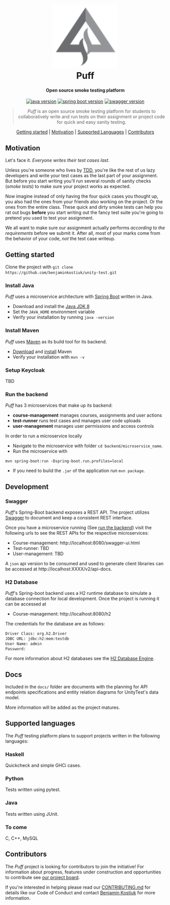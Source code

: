<h1 align="center">
  <img src="./logo.png" height="200"/><br>
  Puff
</h1>

<h4 align="center">Open source smoke testing platform</h4>

<!-- TODO Add link to platform >
<!-- <h4 align="center">Open source smoke testing platform | <a href="LINK" target="_blank">LINK</a></h4> -->

<p align="center">
  <a href="https://www.oracle.com/ca-en/java/technologies/javase/javase-jdk8-downloads.html" rel="nofollow"><img src="https://img.shields.io/badge/java-1.8-009ACD?style=flat-square&logo=Java" alt="java version" data-canonical-src="https://img.shields.io/badge/java-1.8-f39f37?style=flat-square&logo=Java" style="max-width:100%;"></a>
  <a href="https://spring.io/projects/spring-boot" rel="nofollow"><img src="https://img.shields.io/badge/spring--boot-3.2.0-6db33f?style=flat-square&logo=Spring" alt="spring boot version" data-canonical-src="https://img.shields.io/badge/spring--boot-3.2.0-6db33f?style=flat-square&logo=Spring" style="max-width:100%;"></a>
  <a href="https://swagger.io" rel="nofollow"><img src="https://img.shields.io/badge/swagger-2.0-6c9a00?style=flat-square&logo=Swagger" alt="swagger version" data-canonical-src="https://img.shields.io/badge/swagger-2.0-6c9a00?style=flat-square&logo=Swagger" style="max-width:100%;"></a>
</p>

<blockquote align="center">
  <em>Puff</em> is an open source smoke testing platform for students to collaboratively write and run tests on their assignment or project code for quick and easy sanity testing.
</blockquote>

<p align="center">
  <a href="#getting-started">Getting started</a>&nbsp;|&nbsp;<a href="#motivation">Motivation</a>&nbsp;|&nbsp;<a href="#supported-languages">Supported Languages</a>&nbsp;|&nbsp;<a href="#contributors">Contributors</a>
</p>

## Motivation
Let's face it. _Everyone writes their test cases last_.

Unless you're someone who lives by [TDD](https://en.wikipedia.org/wiki/Test-driven_development), you're like the rest of us lazy developers and write your test cases as the last part of your assignment. But before you start writing you'll run several rounds of sanity checks (_smoke tests_) to make sure your project works as expected.

Now imagine instead of only having the four quick cases you thought up, you also had the ones from your friends also working on the project. Or the ones from the entire class. These quick and dirty smoke tests can help you rat out bugs __before__ you start writing out the fancy test suite you're going to pretend you used to test your assignment.

We all want to make sure our assignment actually performs _according to the requirements_ before we submit it. After all, most of your marks come from the behavior of your code, _not_ the test case writeup.


## Getting started
Clone the project with `git clone https://github.com/benjaminkostiuk/unity-test.git`

### Install Java
_Puff_ uses a microservice architecture with [Spring Boot](https://spring.io/projects/spring-boot) written in Java.

* Download and install the [Java JDK 8](https://www.oracle.com/ca-en/java/technologies/javase/javase-jdk8-downloads.html)
* Set the `JAVA_HOME` environment variable
* Verify your installation by running `java -version`

### Install Maven
_Puff_ uses [Maven](https://maven.apache.org/) as its build tool for its backend.
* [Download](https://maven.apache.org/download.cgi) and [install](https://maven.apache.org/install.html) Maven
* Verify your installation with `mvn -v`

### Setup Keycloak
TBD

### Run the backend
_Puff_ has 3 microservices that make up its backend:
* **course-management** manages courses, assignments and user actions
* **test-runner** runs test cases and manages user code uploads
* **user-management** manages user permissions and access controls

In order to run a microservice locally

* Navigate to the microservice with folder `cd backend/microservice_name`.
* Run the microservice with 
```
mvn spring-boot:run -Dspring-boot.run.profiles=local
```
* If you need to build the `.jar` of the application run `mvn package`.

## Development

### Swagger
_Puff_'s Spring-Boot backend exposes a REST API. The project utilizes [Swagger](https://swagger.io/) to document and keep a consistent REST interface.

Once you have a microservice running (See [run the backend](#run-the-backend)) visit the following urls to see the REST APIs for the respective microservices:
* Course-management: http://localhost:8080/swagger-ui.html
* Test-runner: TBD
* User-management: TBD

A `json` api version to be consumed and used to generate client libraries can be accessed at http://localhost:XXXX/v2/api-docs. 

### H2 Database
_Puff_'s Spring-boot backend uses a H2 runtime database to simulate a database connection for local development. Once the project is running it can be accessed at 
* Course-management: http://localhost:8080/h2

The credentials for the database are as follows:
```
Driver Class: org.h2.Driver
JDBC URL: jdbc:h2:mem:testdb
User Name: admin
Password:
```

For more information about H2 databases see the [H2 Database Engine](https://www.h2database.com/html/main.html).
## Docs
Included in the `docs/` folder are documents with the planning for API endpoints specifications and entity relation diagrams for UnityTest's data model. 

More information will be added as the project matures.

## Supported languages
The _Puff_ testing platform plans to support projects written in the following languages:

### Haskell
Quickcheck and simple GHCi cases.

### Python
Tests written using pytest.

### Java
Tests written using JUnit.

### To come
C, C++, MySQL

## Contributors
The _Puff_ project is looking for contributors to join the initiative!
For information about progress, features under construction and opportunities to contribute see [our project board](https://github.com/benjaminkostiuk/unity-test/projects/1).


If you're interested in helping please read our [CONTRIBUTING.md](./CONTRIBUTING.md) for details like our Code of Conduct and contact [Benjamin Kostiuk](mailto:benkostiuk1@gmail.com) for more information.